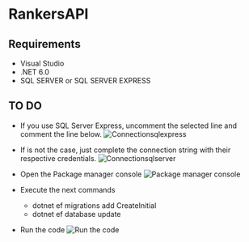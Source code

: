 # RankersAPI

## Requirements

- Visual Studio
- .NET 6.0
- SQL SERVER or SQL SERVER EXPRESS 

## TO DO

- If you use SQL Server Express, uncomment the selected line and comment the line below.
![Connectionsqlexpress](https://user-images.githubusercontent.com/71108533/226698736-b46d35a2-c6a1-4cee-ac4c-b5a9365d994c.png)

- If is not the case, just complete the connection string with their respective credentials.
![Connectionsqlserver](https://user-images.githubusercontent.com/71108533/226698864-e3a3b6f6-21d4-40b3-9246-29966a4056ef.png)


- Open the Package manager console
![Package manager console](https://user-images.githubusercontent.com/71108533/225188766-e346e3d7-e678-4604-abf5-08a840a42356.png)

- Execute the next commands
    - dotnet ef migrations add CreateInitial
    - dotnet ef database update

- Run the code
![Run the code](https://user-images.githubusercontent.com/71108533/226699256-ac9d4eaa-4836-4e6a-be5b-81262e7fcd52.png)
